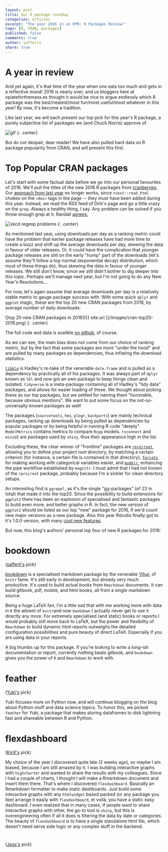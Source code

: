 ```yaml
---
layout: post
title: Our R package roundup
categories: articles
excerpt: "The year 2016 in an RPR: R Packages Review!"
tags: [R, CRAN, packages]
published: false
comments: true
author: safferli 
share: true
---
```


# A year in review

And yet again, it's that time of the year when one eats too much and gets in a reflective mood! 2016 is nearly over, and us bloggers here at opiateforthemass.es thought it would be nice to argue endlessly which R package was the best/neatest/most fun/most useful/most whatever in this year! By now, it's become a tradition. 

Like last year, we will each present our top pick for this year's R package, a purely subjective list of packages we (and Chuck Norris) approve of. 

![gif](http://cdn.gifbay.com/2012/11/ok_chuck_norris-12381.gif)
{: .center}

But do not despair, dear reader! We have also pulled hard data on R package popularity from CRAN, and will present this first. 


# Top Popular CRAN packages

Let's start with some factual data before we go into our personal favourites of 2016. We'll pull the titles of the new 2016 R packages from [cranberries](http://dirk.eddelbuettel.com/cranberries/). Our [approach from last year](/articles/R-packages-in-2015/) no longer works, since `rvest::read_html` chokes on the `<doi>` tags in the page -- they must have been added during this year. Instead, we read the RSS feed of Dirk's page and go a little crazy on the `grep`. Always a healthy thing, I say. Any problem can be solved if you throw enough grep at it. Randall [agrees:](https://xkcd.com/1171/)

![xkcd regexp problems](http://imgs.xkcd.com/comics/perl_problems.png)
{: .center}

As mentioned last year, using downloads per day as a ranking metric could have the problem that earlier package releases have had more time to create a buzz and shift up the average downloads per day, skewing the data in favour of older releases. Or, it could have the complication that younger package releases are still on the early "hump" part of the downloads (let's assume they'll follow a log-normal (exponential decay) distribution, which most of these things do), thus skewing the data in favour of younger releases. We still don't know, since we still didn't bother to dig deeper into this topic. Perhaps we'll manage next year, but I'm not going to do any New Year's Resolutions... 

For now, let's again assume that average downloads per day is a relatively stable metric to gauge package success with. With some quick `dplyr` and `ggplot` magic, these are the top 20 new CRAN packages from 2016, by average number of daily downloads: 

![top 20 new CRAN packages in 2016]({{ site.url }}/images/cran-top20-2016.png)
{: .center}

The full code and data is availble [on github](https://github.com/Quiri/quiri.github.io/blob/master/_R/scripts/), of course. 

As we can see, the main bias does not come from our choice of ranking metric, but by the fact that some packages are more "under the hood" and are pulled by many packages as dependencies, thus inflating the download statistics. 

[`tibble`](https://github.com/tidyverse/tibble) is Hadley's re-take of the venerable `data.frame` and is pulled as a dependency by practically all of his packages. It was always part of `dplyr` known as `tbl` and now got an own package to keep things clean and isolated. `tidyverse` is a meta-package containing all of Hadley's "tidy data" packages, and allows for easier loading of these. We thought about picking these as our top packages, but we settled for naming them "honorable, because obvious mentions". We want to put some focus on the not-so-universally-known packages as well! 

The packages (`sourcetools`, `hms`, `plogr`, `backports`) are mainly technical packages, racking up downloads by being pulled as dependencies by popular packages or by being helpful in running R code "deeply". `ModelMetrics` contains metrics to compare `Rcpp` models. `rsconnect` and `miniUI` are packages used by `shiny`, thus their appearance high in the list. 

Excluding these, the clear winner of "frontline" packages are [`rprojroot`](https://github.com/krlmlr/rprojroot), allowing you to define your project root directory, by matching a certain criterion (for instance, a certain file is contained in that directory), [`forcats`](https://github.com/hadley/forcats) for making working with categorical variables easier, and [`modelr`](https://github.com/hadley/modelr), enhancing the pipe workflow established by `magittr`. I must admit that I had not known of the `rprojroot` package, probably because I'm a sickler for clean directory setups.  

An interesting find is `ggrepel`, as it's the single "gg-packages" (of 23 in total) that made it into the top20. Since the possibility to build extensions for `ggplot2` there has been an explosion of specialised and fantastic packages to build even more, and better graphs in R. In fact, the new version of `ggplot2` should be listed as our top "new" package for 2016, if we'd count new major versions as a new package. Also this year Rstudio finally got to it's 1.0.0 version, with many [cool new features](https://blog.rstudio.org/2016/11/01/announcing-rstudio-v1-0/).

But now, this blog's authors' personal top four of new R packages for 2016: 


# bookdown
([safferli's](/authors/#safferli) pick)

[bookdown](https://bookdown.org/yihui/bookdown/) is a specialised markdown package by the venerable [Yihui](http://yihui.name/), of `knitr` fame. It's still early in development, but already very much productive. It's used to build actual *books* from `Rmarkdown` documents. It can build gitbook, pdf, mobile, and html books, all from a single markdown source. 

Being a huge LaTeX fan, I'm a little sad that with me working more with data in `R` the advent of `knitr`and now `bookdown` I actually never get to use it directly any more. For extremely specialised (and static) books or reports I would probably still move back to LaTeX, but the power and flexibility of `Rmarkdown` to build dynamic html reports outweighs the detailed configuration possibilities and pure beauty of direct LaTeX. Especially if you are using data in your reports. 

A big thumbs up for this package. If you're looking to write a long-ish documentation or report, currently nothing beats gitbook, and `bookdown` gives you the power of `R` and `Rmarkdown` to work with. 


# feather
([Yuki's](/authors/#yuki) pick)  

Yuki focuses more on Python now, and will continue blogging on the blog about Python-stuff and data science topics. To honor this, we picked `feather` for Yuki, a package that makes storing dataframes to disk lightning fast and shareable between R and Python. 


# flexdashboard  
([Kirill's](/authors/#kirill) pick)

My choice of the year I discovered quite late (2 weeks ago), so maybe I am biased, because I am still amazed by it. I was building interactive graphs with `highcharter` and wanted to share the results with my colleagues. Since I had a couple of charts, I thought I will make a Rmarkdown document and insert them there. That's where I discovered `flexdashboard`. Basically an Rmarkdown formatter to make static dashboards. Just build some interactive graphs with any `htmlwidget` based packed (or any package you like) arrange it easily with `flexdashboard`, et voilà, you have a static easy dashboard. I even realized that in many cases, if people want to share interactive graphs with other, the go-to tool is `shiny`, but this is overengineering often if all it does is filtering the data by date or categories. The beauty of `flexdashboard` is to have a single standalone html file, which doesn't need serve side logic or any complex stuff in the backend.

#  
([Jess's](/authors/#jess) pick)

